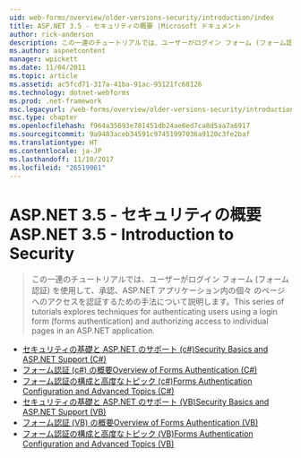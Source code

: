 ```yaml
---
uid: web-forms/overview/older-versions-security/introduction/index
title: ASP.NET 3.5 - セキュリティの概要 |Microsoft ドキュメント
author: rick-anderson
description: この一連のチュートリアルでは、ユーザーがログイン フォーム (フォーム認証) を使用して承認の個々 のページへのアクセスを認証するための手法について説明しています.
ms.author: aspnetcontent
manager: wpickett
ms.date: 11/04/2011
ms.topic: article
ms.assetid: ac5fcd71-317a-41ba-91ac-95121fc68126
ms.technology: dotnet-webforms
ms.prod: .net-framework
msc.legacyurl: /web-forms/overview/older-versions-security/introduction
msc.type: chapter
ms.openlocfilehash: f964a35693e781451db24ae6ed7ca8d5aa7a6917
ms.sourcegitcommit: 9a9483aceb34591c97451997036a9120c3fe2baf
ms.translationtype: HT
ms.contentlocale: ja-JP
ms.lasthandoff: 11/10/2017
ms.locfileid: "26519061"
---
```

<a name="aspnet-35---introduction-to-security"></a><span data-ttu-id="9dbdf-103">ASP.NET 3.5 - セキュリティの概要</span><span class="sxs-lookup"><span data-stu-id="9dbdf-103">ASP.NET 3.5 - Introduction to Security</span></span>
====================
> <span data-ttu-id="9dbdf-104">この一連のチュートリアルでは、ユーザーがログイン フォーム (フォーム認証) を使用して、承認、ASP.NET アプリケーション内の個々 のページへのアクセスを認証するための手法について説明します。</span><span class="sxs-lookup"><span data-stu-id="9dbdf-104">This series of tutorials explores techniques for authenticating users using a login form (forms authentication) and authorizing access to individual pages in an ASP.NET application.</span></span>


- [<span data-ttu-id="9dbdf-105">セキュリティの基礎と ASP.NET のサポート (c#)</span><span class="sxs-lookup"><span data-stu-id="9dbdf-105">Security Basics and ASP.NET Support (C#)</span></span>](security-basics-and-asp-net-support-cs.md)
- [<span data-ttu-id="9dbdf-106">フォーム認証 (c#) の概要</span><span class="sxs-lookup"><span data-stu-id="9dbdf-106">Overview of Forms Authentication (C#)</span></span>](an-overview-of-forms-authentication-cs.md)
- [<span data-ttu-id="9dbdf-107">フォーム認証の構成と高度なトピック (c#)</span><span class="sxs-lookup"><span data-stu-id="9dbdf-107">Forms Authentication Configuration and Advanced Topics (C#)</span></span>](forms-authentication-configuration-and-advanced-topics-cs.md)
- [<span data-ttu-id="9dbdf-108">セキュリティの基礎と ASP.NET のサポート (VB)</span><span class="sxs-lookup"><span data-stu-id="9dbdf-108">Security Basics and ASP.NET Support (VB)</span></span>](security-basics-and-asp-net-support-vb.md)
- [<span data-ttu-id="9dbdf-109">フォーム認証 (VB) の概要</span><span class="sxs-lookup"><span data-stu-id="9dbdf-109">Overview of Forms Authentication (VB)</span></span>](an-overview-of-forms-authentication-vb.md)
- [<span data-ttu-id="9dbdf-110">フォーム認証の構成と高度なトピック (VB)</span><span class="sxs-lookup"><span data-stu-id="9dbdf-110">Forms Authentication Configuration and Advanced Topics (VB)</span></span>](forms-authentication-configuration-and-advanced-topics-vb.md)

